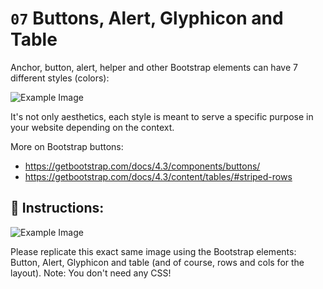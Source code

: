 # `07` Buttons, Alert, Glyphicon and Table

Anchor, button, alert, helper and other Bootstrap elements can have 7 different styles (colors):

![Example Image](https://github.com/4GeeksAcademy/bootstrap-exercises-tutorial/blob/master/.learn/assets/1509928954908_13250fe20b6f2ee9e37d18053e1a56fa.png?raw=true)


It's not only aesthetics, each style is meant to serve a specific purpose in your website depending on the context.

More on Bootstrap buttons:
- https://getbootstrap.com/docs/4.3/components/buttons/
- https://getbootstrap.com/docs/4.3/content/tables/#striped-rows

## 📝 Instructions:

![Example Image](https://github.com/4GeeksAcademy/bootstrap-exercises-tutorial/blob/master/.learn/assets/1509928996281_e5796b115653b0ecb1028ad585b7ff8b.png?raw=true)

Please replicate this exact same image using the Bootstrap elements: Button, Alert, Glyphicon and table (and of course, rows and cols for the layout).
Note: You don't need any CSS!

